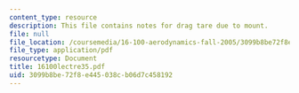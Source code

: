 ```yaml
---
content_type: resource
description: This file contains notes for drag tare due to mount.
file: null
file_location: /coursemedia/16-100-aerodynamics-fall-2005/3099b8be72f8e445038cb06d7c458192_16100lectre35.pdf
file_type: application/pdf
resourcetype: Document
title: 16100lectre35.pdf
uid: 3099b8be-72f8-e445-038c-b06d7c458192
---
```


